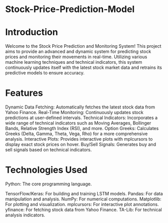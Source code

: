 # Stock-Price-Prediction-Model

# Introduction
Welcome to the Stock Price Prediction and Monitoring System! This project aims to provide an advanced and dynamic system for predicting stock prices and monitoring their movements in real-time. Utilizing various machine learning techniques and technical indicators, this system continuously updates itself with the latest stock market data and retrains its predictive models to ensure accuracy.

# Features
Dynamic Data Fetching: Automatically fetches the latest stock data from Yahoo Finance.
Real-Time Monitoring: Continuously updates stock predictions at user-defined intervals.
Technical Indicators: Incorporates a wide range of technical indicators such as Moving Averages, Bollinger Bands, Relative Strength Index (RSI), and more.
Option Greeks: Calculates Greeks (Delta, Gamma, Theta, Vega, Rho) for a more comprehensive analysis.
Interactive Plots: Provides interactive plots with mplcursors to display exact stock prices on hover.
Buy/Sell Signals: Generates buy and sell signals based on technical indicators.

# Technologies Used
Python: The core programming language.

TensorFlow/Keras: For building and training LSTM models.
Pandas: For data manipulation and analysis.
NumPy: For numerical computations.
Matplotlib: For plotting and visualization.
mplcursors: For interactive plot annotations.
yfinance: For fetching stock data from Yahoo Finance.
TA-Lib: For technical analysis indicators.
